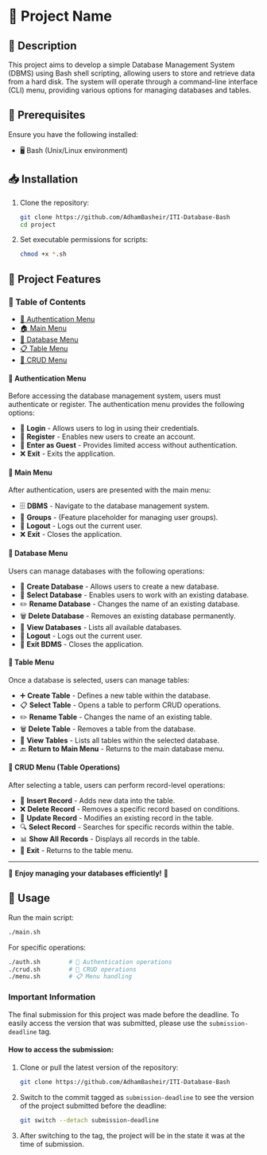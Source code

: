 # 🚀 Project Name

## 📌 Description
This project aims to develop a simple Database Management System (DBMS) using Bash shell scripting, allowing users to store and retrieve data from a hard disk. The system will operate through a command-line interface (CLI) menu, providing various options for managing databases and tables.

## 🔧 Prerequisites
Ensure you have the following installed:
- 🖥️ Bash (Unix/Linux environment)

## 📥 Installation
1. Clone the repository:
   ```bash
   git clone https://github.com/AdhamBasheir/ITI-Database-Bash
   cd project
   ```
2. Set executable permissions for scripts:
   ```bash
   chmod +x *.sh
   ```

## 📌 Project Features

### 📖 Table of Contents
- [🔑 Authentication Menu](#-authentication-menu)
- [🏠 Main Menu](#-main-menu)
- [📂 Database Menu](#-database-menu)
- [📋 Table Menu](#-table-menu)
- [📝 CRUD Menu](#-crud-menu)


#### 🔹 **Authentication Menu**
Before accessing the database management system, users must authenticate or register. The authentication menu provides the following options:

- 🔑 **Login** - Allows users to log in using their credentials.
- 📝 **Register** - Enables new users to create an account.
- 👤 **Enter as Guest** - Provides limited access without authentication.
- ❌ **Exit** - Exits the application.

#### 🔹 **Main Menu**
After authentication, users are presented with the main menu:

- 🗄️ **DBMS** - Navigate to the database management system.
- 👥 **Groups** - (Feature placeholder for managing user groups).
- 🔄 **Logout** - Logs out the current user.
- ❌ **Exit** - Closes the application.

#### 🔹 **Database Menu**
Users can manage databases with the following operations:

- 📁 **Create Database** - Allows users to create a new database.
- 📂 **Select Database** - Enables users to work with an existing database.
- ✏️ **Rename Database** - Changes the name of an existing database.
- 🗑️ **Delete Database** - Removes an existing database permanently.
- 📜 **View Databases** - Lists all available databases.
- 🔄 **Logout** - Logs out the current user.
- 🚪 **Exit BDMS** - Closes the application.

#### 🔹 **Table Menu**
Once a database is selected, users can manage tables:

- ➕ **Create Table** - Defines a new table within the database.
- 📋 **Select Table** - Opens a table to perform CRUD operations.
- ✏️ **Rename Table** - Changes the name of an existing table.
- 🗑️ **Delete Table** - Removes a table from the database.
- 📜 **View Tables** - Lists all tables within the selected database.
- 🔙 **Return to Main Menu** - Returns to the main database menu.

#### 🔹 **CRUD Menu (Table Operations)**
After selecting a table, users can perform record-level operations:

- 📝 **Insert Record** - Adds new data into the table.
- ❌ **Delete Record** - Removes a specific record based on conditions.
- 🔄 **Update Record** - Modifies an existing record in the table.
- 🔍 **Select Record** - Searches for specific records within the table.
- 📊 **Show All Records** - Displays all records in the table.
- 🚪 **Exit** - Returns to the table menu.

---

🚀 **Enjoy managing your databases efficiently!** 🎯

## 🚀 Usage
Run the main script:
```bash
./main.sh
```
For specific operations:
```bash
./auth.sh        # 🔐 Authentication operations
./crud.sh        # 📝 CRUD operations
./menu.sh        # 📋 Menu handling
```
### Important Information

The final submission for this project was made before the deadline. To easily access the version that was submitted, please use the `submission-deadline` tag.

#### How to access the submission:

1. Clone or pull the latest version of the repository:
    ```bash
    git clone https://github.com/AdhamBasheir/ITI-Database-Bash
    ```

2. Switch to the commit tagged as `submission-deadline` to see the version of the project submitted before the deadline:
    ```bash
    git switch --detach submission-deadline
    ```

3. After switching to the tag, the project will be in the state it was at the time of submission.


